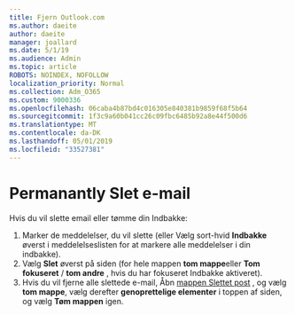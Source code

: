 ```yaml
---
title: Fjern Outlook.com
ms.author: daeite
author: daeite
manager: joallard
ms.date: 5/1/19
ms.audience: Admin
ms.topic: article
ROBOTS: NOINDEX, NOFOLLOW
localization_priority: Normal
ms.collection: Adm_O365
ms.custom: 9000336
ms.openlocfilehash: 06caba4b87bd4c016305e840381b9859f68f5b64
ms.sourcegitcommit: 1f3c9a60b041cc26c09fbc6485b92a8e44f500d6
ms.translationtype: MT
ms.contentlocale: da-DK
ms.lasthandoff: 05/01/2019
ms.locfileid: "33527381"
---
```

# <a name="permanantly-delete-email"></a>Permanantly Slet e-mail

Hvis du vil slette email eller tømme din Indbakke:

1. Marker de meddelelser, du vil slette (eller Vælg sort-hvid **Indbakke** øverst i meddelelseslisten for at markere alle meddelelser i din indbakke).
1. Vælg **Slet** øverst på siden (for hele mappen **tom mappe**eller **Tom fokuseret** / **tom andre** , hvis du har fokuseret Indbakke aktiveret).
1. Hvis du vil fjerne alle slettede e-mail, Åbn [mappen Slettet post](https://outlook.live.com/mail/deleteditems) , og vælg **tom mappe**, vælg derefter **genoprettelige elementer** i toppen af siden, og vælg **Tøm mappen** igen.